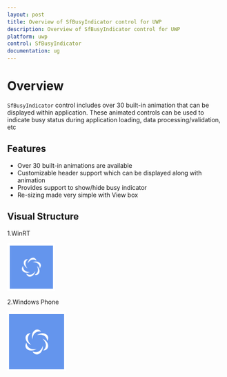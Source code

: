 ```yaml
---
layout: post
title: Overview of SfBusyIndicator control for UWP
description: Overview of SfBusyIndicator control for UWP
platform: uwp
control: SfBusyIndicator
documentation: ug
---
```


# Overview

`SfBusyIndicator` control includes over 30 built-in animation that can be displayed within application. These animated controls can be used to indicate busy status during application loading, data processing/validation, etc

## Features

* Over 30 built-in animations are available
* Customizable header support which can be displayed along with animation
* Provides support to show/hide busy indicator
* Re-sizing made very simple with View box  

## Visual Structure

1.WinRT

![](SfBusyIndicator1/Winrt.png)

2.Windows Phone

![](SfBusyIndicator1/WindowsPhone.png)



